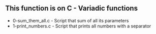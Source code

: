 ## This function is on C - Variadic functions
+ 0-sum_them_all.c - Script that sum of all its parameters
+ 1-print_numbers.c - Script that prints all numbers with a separator

